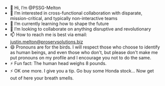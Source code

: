 - 👋 Hi, I’m @PSSG-Melton
- 👀 I’m interested in cross-functional collaboration with disparate, mission-critical, and typically non-interactive teams
- 🌱 I’m currently learning how to shape the future
- 💞️ I’m looking to collaborate on anything disruptive and revolutionary
- 📫 How to reach me is best via email: justin.melton@proservsolutions.biz 
- 😄 Pronouns are for the birds. I will respect those who choose to identify as human beings, and even those who don't, but please don't make me put pronouns on my profile and I encourage you not to do the same.
- ⚡ Fun fact: The human head weighs 8 pounds.
- ⚡ OK one more. I give you a tip. Go buy some Honda stock... Now get out of here your breath smells.

<!-- PSSG-Melton/PSSG-Melton is a ✨ special ✨ repository because its `README.md` (this file) appears on your GitHub profile. You can click the Preview link to take a look at your changes. --->
